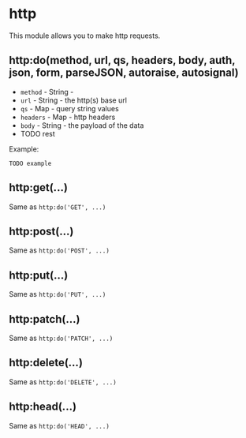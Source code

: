 # http

This module allows you to make http requests.

## http:do(method, url, qs, headers, body, auth, json, form, parseJSON, autoraise, autosignal)

- `method` - String -
- `url` - String - the http(s) base url
- `qs` - Map - query string values
- `headers` - Map - http headers
- `body` - String - the payload of the data
- TODO rest

Example:

```krl
TODO example
```

## http:get(...)

Same as `http:do('GET', ...)`

## http:post(...)

Same as `http:do('POST', ...)`

## http:put(...)

Same as `http:do('PUT', ...)`

## http:patch(...)

Same as `http:do('PATCH', ...)`

## http:delete(...)

Same as `http:do('DELETE', ...)`

## http:head(...)

Same as `http:do('HEAD', ...)`
